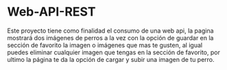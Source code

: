 # Web-API-REST
Este proyecto tiene como finalidad el consumo de una web api, la pagina mostrará dos imágenes de perros a la vez con la opción de guardar en la sección de favorito la imagen o imágenes que mas te gusten, al igual puedes eliminar cualquier imagen que tengas en la sección de favorito, por ultimo la página te da la opción de cargar y subir una imagen de tu perro.
